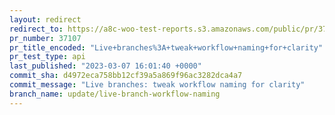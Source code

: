 ```yaml
---
layout: redirect
redirect_to: https://a8c-woo-test-reports.s3.amazonaws.com/public/pr/37107/api/index.html
pr_number: 37107
pr_title_encoded: "Live+branches%3A+tweak+workflow+naming+for+clarity"
pr_test_type: api
last_published: "2023-03-07 16:01:40 +0000"
commit_sha: d4972eca758bb12cf39a5a869f96ac3282dca4a7
commit_message: "Live branches: tweak workflow naming for clarity"
branch_name: update/live-branch-workflow-naming
---
```

